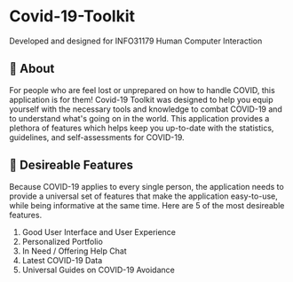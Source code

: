 # Covid-19-Toolkit
Developed and designed for INFO31179 Human Computer Interaction


## 🦠 About
For people who are feel lost or unprepared on how to handle COVID, this application is for them! Covid-19 Toolkit was designed to help you equip yourself with the necessary tools and knowledge to combat COVID-19 and to understand what's going on in the world. This application provides a plethora of features which helps keep you up-to-date with the statistics, guidelines, and self-assessments for COVID-19.

## 🦠 Desireable Features
Because COVID-19 applies to every single person, the application needs to provide a universal set of features that make the application easy-to-use, while being informative at the same time. Here are 5 of the most desireable features.
  1. Good User Interface and User Experience
  2. Personalized Portfolio
  3. In Need / Offering Help Chat
  4. Latest COVID-19 Data
  5. Universal Guides on COVID-19 Avoidance
